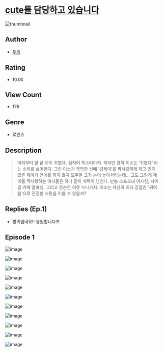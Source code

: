 # [cute를 담당하고 있습니다](https://comic.naver.com/challenge/list?titleId=810064)
![thumbnail](https://image-comic.pstatic.net/user_contents_data/challenge_comic/2023/05/23/364530/upload_7233450846337708083_480x623.jpeg)

## Author
- [두리](https://comic.naver.com/artistTitle?id=364530)

## Rating
- 10.00

## View Count
- 176

## Genre
- 로맨스

## Description
> 머리부터 발 끝 까지 귀엽다. 심지어 목소리마저. 하지만 정작 이소는 ‘귀엽다’ 라는 소리를 싫어한다. 그런 이소가 복학한 선배 ’강제이‘를 짝사랑하게 되고 인기 많은 제이가 연애를 하지 않자 모두들 그가 눈이 높아서라는데... 그도 그럴게 제이를 짝사랑하는 여자들은 하나 같이 매력이 넘친다. 만능 스포츠녀 여사친, 샤이걸 카페 알바생, 그리고 청순한 이웃 누나까지. 이소는 자신의 최대 강점인 '귀여움'으로 진정한 사랑을 이룰 수 있을까?

## Replies (Ep.1)
- 짱귀엽네요!! 응원합니다!!!

## Episode 1
![image](https://image-comic.pstatic.net/user_contents_data/challenge_comic/2023/05/23/364530/upload_3690246034218706018.jpeg)

![image](https://image-comic.pstatic.net/user_contents_data/challenge_comic/2023/05/23/364530/upload_7148732564011759155.jpeg)

![image](https://image-comic.pstatic.net/user_contents_data/challenge_comic/2023/05/23/364530/upload_7306581748360820279.jpeg)

![image](https://image-comic.pstatic.net/user_contents_data/challenge_comic/2023/05/23/364530/upload_3833470604185592626.jpeg)

![image](https://image-comic.pstatic.net/user_contents_data/challenge_comic/2023/05/23/364530/upload_7017278248051695924.jpeg)

![image](https://image-comic.pstatic.net/user_contents_data/challenge_comic/2023/05/23/364530/upload_3545520819016000308.jpeg)

![image](https://image-comic.pstatic.net/user_contents_data/challenge_comic/2023/05/23/364530/upload_7004896462910927160.jpeg)

![image](https://image-comic.pstatic.net/user_contents_data/challenge_comic/2023/05/23/364530/upload_7162473156565873721.jpeg)

![image](https://image-comic.pstatic.net/user_contents_data/challenge_comic/2023/05/23/364530/upload_3690806776522040117.jpeg)

![image](https://image-comic.pstatic.net/user_contents_data/challenge_comic/2023/05/23/364530/upload_7149852970726012515.jpeg)

![image](https://image-comic.pstatic.net/user_contents_data/challenge_comic/2023/05/23/364530/upload_3631083495337911860.jpeg)
